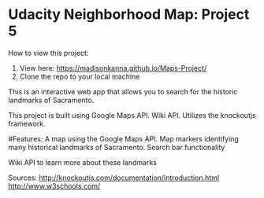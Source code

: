 # Udacity Neighborhood Map: Project 5

How to view this project:
1) View here: https://madisonkanna.github.io/Maps-Project/
2) Clone the repo to your local machine

This is an interactive web app that allows you to search for the historic landmarks of Sacramento. 

This project is built using Google Maps API. Wiki API.
Utilizes the knockoutjs framework. 

#Features:
A map using the Google Maps API.
Map markers identifying many historical landmarks of Sacramento.
Search bar functionality

Wiki API to learn more about these landmarks

Sources:
http://knockoutjs.com/documentation/introduction.html
http://www.w3schools.com/
